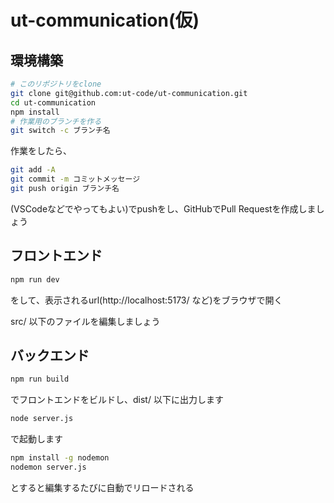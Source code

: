# ut-communication(仮)

## 環境構築

```bash
# このリポジトリをclone
git clone git@github.com:ut-code/ut-communication.git
cd ut-communication
npm install
# 作業用のブランチを作る
git switch -c ブランチ名
```

作業をしたら、
```bash
git add -A
git commit -m コミットメッセージ
git push origin ブランチ名
```
(VSCodeなどでやってもよい)でpushをし、GitHubでPull Requestを作成しましょう

## フロントエンド

```bash
npm run dev
```
をして、表示されるurl(http://localhost:5173/ など)をブラウザで開く

src/ 以下のファイルを編集しましょう

## バックエンド

```bash
npm run build
```
でフロントエンドをビルドし、dist/ 以下に出力します

```bash
node server.js
```
で起動します

```bash
npm install -g nodemon
nodemon server.js
```
とすると編集するたびに自動でリロードされる


